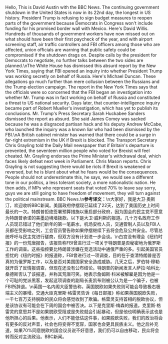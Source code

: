 Hello, This is David Austin with the BBC News. The continuing government shutdown in the United States is now in its 22nd day, the longest in US history. President Trump is refusing to sign budget measures to reopen parts of the government because Democrats in Congress won't include funding for his promised border wall with Mexico. Here's David Willis. Hundreds of thousands of government workers have now missed out on what should have been their first paycheck of the year, and with airport screening staff, air traffic controllers and FBI officers among those who are affected, union officials are warning that public safety could be compromised if the shutdown drags on. Despite calls by the president for Democrats to negotiate, no further talks between the two sides are planned.\nThe White House has dismissed this absurd report by the New York Times, saying that FBI opened an inquiry into whether President Trump was working secretly on behalf of Russia. Here's Michael Duncan. These allegations go much further than mere collusion between the Russians and the Trump election campaign. The report in the New York Times says that the officials were so concerned that the FBI began an investigation into whether Mr. Trump was in fact working on behalf of Russia and constituted a threat to US national security. Days later, that counter-intelligence inquiry became part of Robert Mueller's investigation, which has yet to publish its conclusions. Mr. Trump's Press Secretary Sarah Huckabee Sanders dismissed the report as absurd. She said James Comey was sacked because he was a disgraced partisan hack and his deputy Andrew McCabe, who launched the inquiry was a known liar who had been dismissed by the FBI.\nA British cabinet minister has warned that there could be a surge in far-right extremism in the UK if Brexit is blocked. The Transport Secretary Chris Grayling told the Daily Mail newspaper that if Britain's departure is prevented, the seventeen million people who voted for Brexist will feel cheated. Mr. Grayling endorses the Prime Minister's withdrawal deal, which faces likely defeat next week in Parliament. Chris Mason reports. Chris Grayling is not suggesting there would be riots if Brexit is weakened or reversed, but he is blunt about what he fears would be the consequences. People should not underestimate this, he says, we would see a different tone in our politics, a less tolerant society, a more nationalistic nation. He then adds, if MPs who represent seats that voted 70% to leave say sorry, guys we are still going to have freedom of movement, they will turn against the political mainstream. BBC News.\n**参考译文：**\n大家好，我是大卫·奥斯汀，欢迎收听BBC新闻。美国政府停摆现已延续了22天，达到了美国历史上时间最长的一次。特朗普拒绝签署预算措施以重启部分政府，因为国会的民主党不愿意为特朗普承诺的美墨边境墙拨款。以下是大卫·威利斯的报道。几十万名政府工作人员现已错过了他们新年的第一笔薪水，机场安检人员，交通管制人员以及FBI人员都在受影响之列，工会官员警告称如果停摆继续下去将会危及公共安全。尽管总统呼吁与民主党进行磋商，但双方没有计划进一步会谈。\n白宫没有理会《纽约时报》的一份荒唐报告，该报告称FBI曾进行过一项关于特朗普是否秘密地为俄罗斯工作的调查。这些指控要比特朗普涉嫌在竞选活动中通俄严重的多。引起美国官员担忧的《纽约时报》的报道称，FBI曾进行过一项调查，目的在于查清特朗普是否真的为俄罗斯工作，以及是否对美国国家安全造成威胁。几天之后，罗伯特·穆勒就开启了反情报调查，但现在还没有公布结论。特朗普的新闻发言人萨拉·哈科比·桑德斯否认了该报道，并称其荒唐可笑。她表示詹姆斯·科米被解雇是因为他是一个可耻的党派黑客，发起这项调查的副局长麦凯布则被公认为是一个骗子，也被FBI所辞退。\n英国一名内阁大臣警告称，英国脱欧如果失败则可能会导致极右极端主义的暴增。交通大臣克里斯·格雷灵告诉《每日邮报》称如果英国脱欧失败，一千七百万支持脱欧的民众将会感觉收到了欺骗。格雷灵支持首相的脱欧协议，但是该协议有可能会在下周的国会中被否决。以下是克里斯·梅森的报道。克里斯·格雷灵的意思并不是如果脱欧受阻或是失败就会引起暴动，但是他也明确表示这也是他所担心的后果。他表示，人们不能低估这件事，如果脱欧失败，我们的政治将会有更多的反对声音，社会也将变得不宽容，国家也会更具民族主义。他之后补充道，如果70%同意脱欧的国会议员说不好意思，我们仍可以自由移动，民众将会转而反对主流政治。BBC新闻。
        
